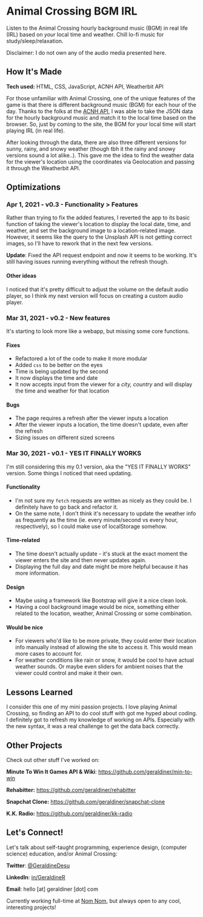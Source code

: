 # Animal Crossing BGM IRL
Listen to the Animal Crossing hourly background music (BGM) in real life (IRL) based on *your* local time and weather. Chill lo-fi music for study/sleep/relaxation.

Disclaimer: I do not own any of the audio media presented here.
 
## How It's Made
**Tech used:** HTML, CSS, JavaScript, ACNH API, Weatherbit API

For those unfamiliar with Animal Crossing, one of the unique features of the game is that there is different background music (BGM) for each hour of the day. Thanks to the folks at the [ACNH API](https://acnhapi.com), I was able to take the JSON data for the hourly background music and match it to the local time based on the browser. So, just by coming to the site, the BGM for your local time will start playing IRL (in real life).

After looking through the data, there are also three different versions for sunny, rainy, and snowy weather (though tbh it the rainy and snowy versions sound a lot alike..). This gave me the idea to find the weather data for the viewer's location using the coordinates via Geolocation and passing it through the Weatherbit API. 

## Optimizations

### Apr 1, 2021 - v0.3 - Functionality > Features
Rather than trying to fix the added features, I reverted the app to its basic function of taking the viewer's location to display the local date, time, and weather, and set the background image to a location-related image. However, it seems like the query to the Unsplash API is not getting correct images, so I'll have to rework that in the next few versions.

**Update**: Fixed the API request endpoint and now it seems to be working. It's still having issues running everything without the refresh though.

#### Other ideas
I noticed that it's pretty difficult to adjust the volume on the default audio player, so I think my next version will focus on creating a custom audio player.

### Mar 31, 2021 - v0.2 - New features
It's starting to look more like a webapp, but missing some core functions.

#### Fixes

- Refactored a lot of the code to make it more modular
- Added `css` to be better on the eyes
- Time is being updated by the second
- It now displays the time and date
- It now accepts input from the viewer for a *city, country* and will display the time and weather for that location

#### Bugs
- The page requires a refresh after the viewer inputs a location
- After the viewer inputs a location, the time doesn't update, even after the refresh
- Sizing issues on different sized screens


### Mar 30, 2021 - v0.1 - YES IT FINALLY WORKS 
I'm still considering this my 0.1 version, aka the "YES IT FINALLY WORKS" version. Some things I noticed that need updating.

#### Functionality

- I'm not sure my `fetch` requests are written as nicely as they could be. I definitely have to go back and refactor it.
- On the same note, I don't think it's necessary to update the weather info as frequently as the time (ie. every minute/second vs every hour, respectively), so I could make use of localStorage somehow.

#### Time-related

- The time doesn't actually update - it's stuck at the exact moment the viewer enters the site and then never updates again.
- Displaying the full day and date might be more helpful because it has more information.

#### Design

- Maybe using a framework like Bootstrap will give it a nice clean look.
- Having a cool background image would be nice, something either related to the location, weather, Animal Crossing or some combination.

#### Would be nice

- For viewers who'd like to be more private, they could enter their location info manually instead of allowing the site to access it. This would mean more cases to account for.
- For weather conditions like rain or snow, it would be cool to have actual weather sounds. Or maybe even sliders for ambient noises that the viewer could control and make it their own.
 
## Lessons Learned
 
I consider this one of my mini passion projects. I love playing Animal Crossing, so finding an API to do cool stuff with got me hyped about coding. I definitely got to refresh my knowledge of working on APIs. Especially with the new syntax, it was a real challenge to get the data back correctly. 
 








## Other Projects

Check out other stuff I've worked on:

**Minute To Win It Games API & Wiki**: https://github.com/geraldiner/min-to-win

**Rehabitter:** https://github.com/geraldiner/rehabitter

**Snapchat Clone:** https://github.com/geraldiner/snapchat-clone

**K.K. Radio:** https://github.com/geraldiner/kk-radio

## Let's Connect!

Let's talk about self-taught programming, experience design, (computer science) education, and/or Animal Crossing:

**Twitter**: [@GeraldineDesu](https://twitter.com/geraldinedesu)

**LinkedIn**: [in/GeraldineR](https://linkedin.com/in/geraldiner)

**Email**: hello [at] geraldiner [dot] com

Currently working full-time at <a target="_blank" href="https://nomnomnow.com">Nom Nom</a>, but always open to any cool, interesting projects!
